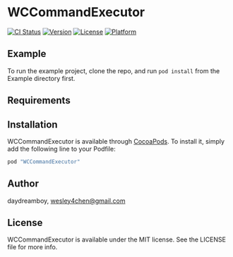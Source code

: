 # WCCommandExecutor

[![CI Status](http://img.shields.io/travis/daydreamboy/WCCommandExecutor.svg?style=flat)](https://travis-ci.org/daydreamboy/WCCommandExecutor)
[![Version](https://img.shields.io/cocoapods/v/WCCommandExecutor.svg?style=flat)](http://cocoapods.org/pods/WCCommandExecutor)
[![License](https://img.shields.io/cocoapods/l/WCCommandExecutor.svg?style=flat)](http://cocoapods.org/pods/WCCommandExecutor)
[![Platform](https://img.shields.io/cocoapods/p/WCCommandExecutor.svg?style=flat)](http://cocoapods.org/pods/WCCommandExecutor)

## Example

To run the example project, clone the repo, and run `pod install` from the Example directory first.

## Requirements

## Installation

WCCommandExecutor is available through [CocoaPods](http://cocoapods.org). To install
it, simply add the following line to your Podfile:

```ruby
pod "WCCommandExecutor"
```

## Author

daydreamboy, wesley4chen@gmail.com

## License

WCCommandExecutor is available under the MIT license. See the LICENSE file for more info.
